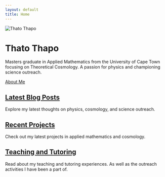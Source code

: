 ```yaml
---
layout: default
title: Home
---
```

<div class="profile-section">
  <img src="{{ '/assets/images/14-1M3A1935.jpg' | relative_url }}" alt="Thato Thapo" class="profile-image">
  <div class="profile-text">
    <h1>Thato Thapo</h1>
    <p>
      Masters graduate in Applied Mathematics from the University of Cape Town focusing on Theoretical Cosmology. 
      A passion for physics and championing science outreach.
    </p>
    <a href="{{ '/about' | relative_url }}" class="about-me-button">About Me</a>
  </div>
</div>

<div class="cards">
  <div class="card">
    <h2><a href="{{ '/blog' | relative_url }}">Latest Blog Posts</a></h2>
    <p>Explore my latest thoughts on physics, cosmology, and science outreach.</p>
  </div>
  <div class="card">
    <h2><a href="{{ '/projects' | relative_url }}">Recent Projects</a></h2>
    <p>Check out my latest projects in applied mathematics and cosmology.</p>
  </div>
  <div class="card">
    <h2><a href="{{ '/outreach' | relative_url }}">Teaching and Tutoring</a></h2>
    <p>Read about my teaching and tutoring experiences. As well as the outreach activities I have been a part of.</p>
  </div>
</div>